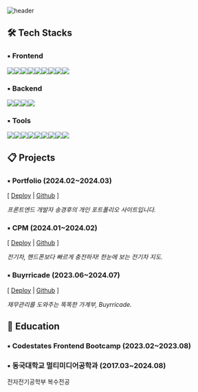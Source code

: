 ![header](https://capsule-render.vercel.app/api?type=venom&color=F1FADA&fontColor=9AD0C2&height=200&section=header&text=KingGH's%20Github&fontSize=60&animation=fadeIn)

## 🛠 Tech Stacks
### ▪ Frontend
<img src="https://img.shields.io/badge/javascript-F7DF1E?style=for-the-badge&logo=javascript&logoColor=white"><img src="https://img.shields.io/badge/typescript-3178C6?style=for-the-badge&logo=typescript&logoColor=white"><img src="https://img.shields.io/badge/html5-E34F26?style=for-the-badge&logo=html5&logoColor=white"><img src="https://img.shields.io/badge/css3-1572B6?style=for-the-badge&logo=css3&logoColor=white"><img src="https://img.shields.io/badge/react-61DAFB?style=for-the-badge&logo=react&logoColor=black"><img src="https://img.shields.io/badge/Styled Components-DB7093?style=for-the-badge&logo=styledcomponents&logoColor=white"><img src="https://img.shields.io/badge/redux-764ABC?style=for-the-badge&logo=redux&logoColor=white"><img src="https://img.shields.io/badge/axios-5A29E4?style=for-the-badge&logo=axios&logoColor=white"><img src="https://img.shields.io/badge/python-3776AB?style=for-the-badge&logo=python&logoColor=white">
### ▪ Backend
<img src="https://img.shields.io/badge/amazon aws-232F3E?style=for-the-badge&logo=amazonaws&logoColor=white"><img src="https://img.shields.io/badge/amazon s3-569A31?style=for-the-badge&logo=amazons3&logoColor=white"><img src="https://img.shields.io/badge/node.js-339933?style=for-the-badge&logo=nodedotjs&logoColor=white"><img src="https://img.shields.io/badge/netlify-00C7B7?style=for-the-badge&logo=netlify&logoColor=white">
### ▪ Tools
<img src="https://img.shields.io/badge/vscode-007ACC?style=for-the-badge&logo=visualstudiocode&logoColor=white"><img src="https://img.shields.io/badge/git-F05032?style=for-the-badge&logo=git&logoColor=white"><img src="https://img.shields.io/badge/github-181717?style=for-the-badge&logo=github&logoColor=white"><img src="https://img.shields.io/badge/postman-FF6C37?style=for-the-badge&logo=postman&logoColor=white"><img src="https://img.shields.io/badge/figma-F24E1E?style=for-the-badge&logo=figma&logoColor=white"><img src="https://img.shields.io/badge/photoshop-31A8FF?style=for-the-badge&logo=adobephotoshop&logoColor=white"><img src="https://img.shields.io/badge/slack-4A154B?style=for-the-badge&logo=slack&logoColor=white"><img src="https://img.shields.io/badge/notion-000000?style=for-the-badge&logo=notion&logoColor=white"><img src="https://img.shields.io/badge/jira-0052CC?style=for-the-badge&logo=jira&logoColor=white">

## 📋 Projects
### ▪ Portfolio (2024.02~2024.03)
[ [Deploy](https://ghsong.netlify.app/) | [Github](https://github.com/KingGyeongHoo/portfolio) ]

*프론트엔드 개발자 송경후의 개인 포트폴리오 사이트입니다.*
### ▪ CPM (2024.01~2024.02)
[ [Deploy](https://cpm-map.netlify.app/) | [Github](https://github.com/KingGyeongHoo/cpm) ]

*전기차, 핸드폰보다 빠르게 충전하자! 한눈에 보는 전기차 지도.*
### ▪ Buyrricade (2023.06~2024.07)
[ [Deploy](https://buyrricade.netlify.app/) | [Github](https://github.com/KingGyeongHoo/seb44_main_007) ]

*재무관리를 도와주는 똑똑한 가계부, Buyrricade.*

## 📙 Education
### ▪ Codestates Frontend Bootcamp (2023.02~2023.08)
### ▪ 동국대학교 멀티미디어공학과 (2017.03~2024.08)
전자전기공학부 복수전공
